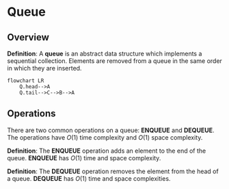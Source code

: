 # Queue

## Overview

**Definition**: A **queue** is an abstract data structure which implements a sequential collection. Elements are removed from a queue in the same order in which they are inserted.

```mermaid
flowchart LR
	Q.head-->A
	Q.tail-->C-->B-->A
```

## Operations

There are two common operations on a queue: **ENQUEUE** and **DEQUEUE**. The operations have $O(1)$ time complexity and $O(1)$ space complexity.

**Definition**: The **ENQUEUE** operation adds an element to the end of the queue. **ENQUEUE** has $O(1)$ time and space complexity.

**Definition**: The **DEQUEUE** operation removes the element from the head of a queue. **DEQUEUE** has $O(1)$ time and space complexities.

